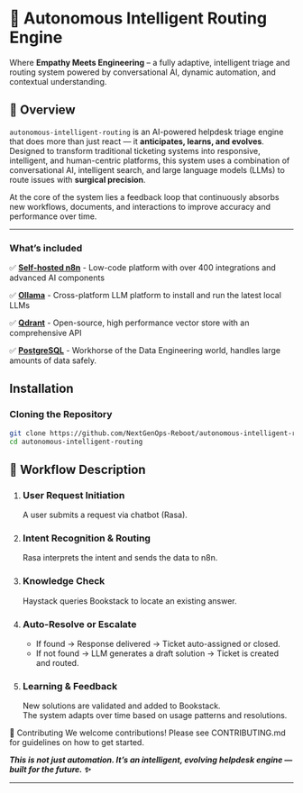 # 🚀 Autonomous Intelligent Routing Engine

Where **Empathy Meets Engineering** – a fully adaptive, intelligent triage and routing system powered by conversational AI, dynamic automation, and contextual understanding.

## 🌟 Overview

`autonomous-intelligent-routing` is an AI-powered helpdesk triage engine that does more than just react — it **anticipates, learns, and evolves**. Designed to transform traditional ticketing systems into responsive, intelligent, and human-centric platforms, this system uses a combination of conversational AI, intelligent search, and large language models (LLMs) to route issues with **surgical precision**.

At the core of the system lies a feedback loop that continuously absorbs new workflows, documents, and interactions to improve accuracy and performance over time.

---


### What’s included

✅ [**Self-hosted n8n**](https://n8n.io/) - Low-code platform with over 400
integrations and advanced AI components

✅ [**Ollama**](https://ollama.com/) - Cross-platform LLM platform to install
and run the latest local LLMs

✅ [**Qdrant**](https://qdrant.tech/) - Open-source, high performance vector
store with an comprehensive API

✅ [**PostgreSQL**](https://www.postgresql.org/) -  Workhorse of the Data
Engineering world, handles large amounts of data safely.


## Installation

### Cloning the Repository

```bash
git clone https://github.com/NextGenOps-Reboot/autonomous-intelligent-routing.git
cd autonomous-intelligent-routing

```


## 🚦 Workflow Description

1. ### User Request Initiation  
   A user submits a request via chatbot (Rasa).
2. ### Intent Recognition & Routing  
   Rasa interprets the intent and sends the data to n8n.
3. ### Knowledge Check  
   Haystack queries Bookstack to locate an existing answer.
4. ### Auto-Resolve or Escalate  
   - If found → Response delivered → Ticket auto-assigned or closed.  
   - If not found → LLM generates a draft solution → Ticket is created and routed.
5. ### Learning & Feedback  
   New solutions are validated and added to Bookstack.  
   The system adapts over time based on usage patterns and resolutions.


🤝 Contributing
We welcome contributions! Please see CONTRIBUTING.md for guidelines on how to get started.



**_This is not just automation. It’s an intelligent, evolving helpdesk engine — built for the future. ✨_**


---
